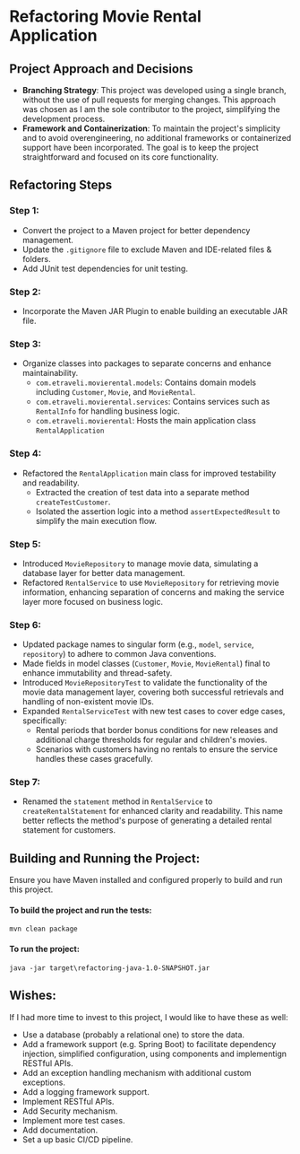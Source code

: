 # Refactoring Movie Rental Application

## Project Approach and Decisions
- **Branching Strategy**: This project was developed using a single branch, without the use of pull requests for merging changes. This approach was chosen as I am the sole contributor to the project, simplifying the development process.
- **Framework and Containerization**: To maintain the project's simplicity and to avoid overengineering, no additional frameworks or containerized support have been incorporated. The goal is to keep the project straightforward and focused on its core functionality.

## Refactoring Steps

### Step 1:
- Convert the project to a Maven project for better dependency management.
- Update the `.gitignore` file to exclude Maven and IDE-related files & folders.
- Add JUnit test dependencies for unit testing.

### Step 2:
- Incorporate the Maven JAR Plugin to enable building an executable JAR file.

### Step 3:
- Organize classes into packages to separate concerns and enhance maintainability.
    - `com.etraveli.movierental.models`: Contains domain models including `Customer`, `Movie`, and `MovieRental`.
    - `com.etraveli.movierental.services`: Contains services such as `RentalInfo` for handling business logic.
    - `com.etraveli.movierental`: Hosts the main application class `RentalApplication`

### Step 4:
- Refactored the `RentalApplication` main class for improved testability and readability.
  - Extracted the creation of test data into a separate method `createTestCustomer`.
  - Isolated the assertion logic into a method `assertExpectedResult` to simplify the main execution flow.

### Step 5:
- Introduced `MovieRepository` to manage movie data, simulating a database layer for better data management.
- Refactored `RentalService` to use `MovieRepository` for retrieving movie information, enhancing separation of concerns and making the service layer more focused on business logic.

### Step 6:
- Updated package names to singular form (e.g., `model`, `service`, `repository`) to adhere to common Java conventions.
- Made fields in model classes (`Customer`, `Movie`, `MovieRental`) final to enhance immutability and thread-safety.
- Introduced `MovieRepositoryTest` to validate the functionality of the movie data management layer, covering both successful retrievals and handling of non-existent movie IDs.
- Expanded `RentalServiceTest` with new test cases to cover edge cases, specifically:
  - Rental periods that border bonus conditions for new releases and additional charge thresholds for regular and children's movies.
  - Scenarios with customers having no rentals to ensure the service handles these cases gracefully.

### Step 7:
- Renamed the `statement` method in `RentalService` to `createRentalStatement` for enhanced clarity and readability. This name better reflects the method's purpose of generating a detailed rental statement for customers.

## Building and Running the Project:
Ensure you have Maven installed and configured properly to build and run this project.

#### To build the project and run the tests:
```
mvn clean package
```

#### To run the project:
```
java -jar target\refactoring-java-1.0-SNAPSHOT.jar
```
## Wishes:
If I had more time to invest to this project, I would like to have these as well:
- Use a database (probably a relational one) to store the data.
- Add a framework support (e.g. Spring Boot) to facilitate dependency injection, simplified configuration, using components and implementign RESTful APIs.
- Add an exception handling mechanism with additional custom exceptions.
- Add a logging framework support.
- Implement RESTful APIs.
- Add Security mechanism.
- Implement more test cases.
- Add documentation.
- Set a up basic CI/CD pipeline.